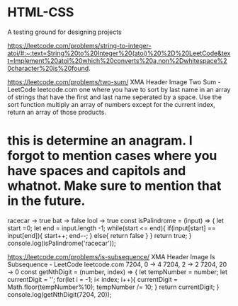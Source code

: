 # HTML-CSS
A testing ground for designing projects


https://leetcode.com/problems/string-to-integer-atoi/#:~:text=String%20to%20Integer%20(atoi)%20%2D%20LeetCode&text=Implement%20atoi%20which%20converts%20a,non%2Dwhitespace%20character%20is%20found.

https://leetcode.com/problems/two-sum/
XMA Header Image
Two Sum - LeetCode
leetcode.com
one where you have to sort by last name in an array of strings that have the first and last name seperated by a space.
Use the sort function
multiply an array of numbers except for the current index, return an array of those products.

# this is determine an anagram. I forgot to mention cases where you have spaces and capitols and whatnot. Make sure to mention that in the future.
 racecar -> true
 bat -> false
 lool -> true
 const isPalindrome = (input) => {
   let start =0;
   let end = input.length -1;
   while(start <= end){
     if(input[start] == input[end]){
         start++;
         end--;
     }
     else{
       return false
     }
   }
   return true;
 }
 console.log(isPalindrome('racecar'));

 https://leetcode.com/problems/is-subsequence/
XMA Header Image
Is Subsequence - LeetCode
leetcode.com
7204, 0 -> 4
 7204, 2 -> 2
 7204, 20 -> 0
const getNthDigit = (number, index) => {
  let tempNumber = number;
  let currentDigit = '';
  for(let i = -1; i< index; i++){
    currentDigit = Math.floor(tempNumber%10);
    tempNumber /= 10;
  }
  return currentDigit;
}
console.log(getNthDigit(7204, 20));